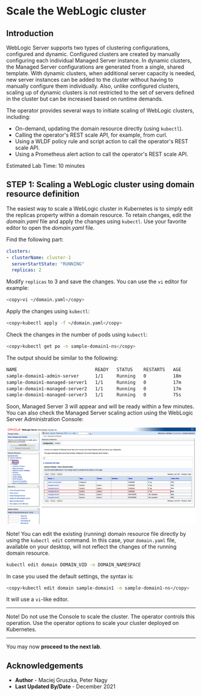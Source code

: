 # Scale the WebLogic cluster

## Introduction

WebLogic Server supports two types of clustering configurations, configured and dynamic. Configured clusters are created by manually configuring each individual Managed Server instance. In dynamic clusters, the Managed Server configurations are generated from a single, shared template.  With dynamic clusters, when additional server capacity is needed, new server instances can be added to the cluster without having to manually configure them individually. Also, unlike configured clusters, scaling up of dynamic clusters is not restricted to the set of servers defined in the cluster but can be increased based on runtime demands.

The operator provides several ways to initiate scaling of WebLogic clusters, including:

- On-demand, updating the domain resource directly (using `kubectl`).
- Calling the operator's REST scale API, for example, from curl.
- Using a WLDF policy rule and script action to call the operator's REST scale API.
- Using a Prometheus alert action to call the operator's REST scale API.

Estimated Lab Time: 10 minutes

## **STEP 1**: Scaling a WebLogic cluster using domain resource definition

The easiest way to scale a WebLogic cluster in Kubernetes is to simply edit the replicas property within a domain resource.  To retain changes, edit the *domain.yaml* file and apply the changes using `kubectl`. Use your favorite editor to open the *domain.yaml* file.

Find the following part:
```yaml
clusters:
- clusterName: cluster-1
  serverStartState: "RUNNING"
  replicas: 2
```
Modify `replicas` to 3 and save the changes. You can use the `vi` editor for example:
```bash
<copy>vi ~/domain.yaml</copy>
```
Apply the changes using `kubectl`:
```bash
<copy>kubectl apply -f ~/domain.yaml</copy>
```
Check the changes in the number of pods using `kubectl`:
```bash
<copy>kubectl get po -n sample-domain1-ns</copy>
```
The output should be similar to the following:
```bash
NAME                             READY   STATUS    RESTARTS   AGE
sample-domain1-admin-server      1/1     Running   0          18m
sample-domain1-managed-server1   1/1     Running   0          17m
sample-domain1-managed-server2   1/1     Running   0          17m
sample-domain1-managed-server3   1/1     Running   0          75s
```
Soon, Managed Server 3 will appear and will be ready within a few minutes. You can also check the Managed Server scaling action using the WebLogic Server Administration Console:

![alt text](images/010.check.on.console.png)

Note! You can edit the existing (running) domain resource file directly by using the `kubectl edit` command. In this case, your `domain.yaml` file, available on your desktop, will not reflect the changes of the running domain resource.

```bash
kubectl edit domain DOMAIN_UID -n DOMAIN_NAMESPACE
```
In case you used the default settings, the syntax is:

```bash
<copy>kubectl edit domain sample-domain1 -n sample-domain1-ns</copy>
```
It will use a `vi`-like editor.

---
Note! Do not use the Console to scale the cluster. The operator controls this operation. Use the operator options to scale your cluster deployed on Kubernetes.

---

You may now **proceed to the next lab**.

## Acknowledgements
* **Author** - Maciej Gruszka, Peter Nagy
* **Last Updated By/Date** - December 2021
